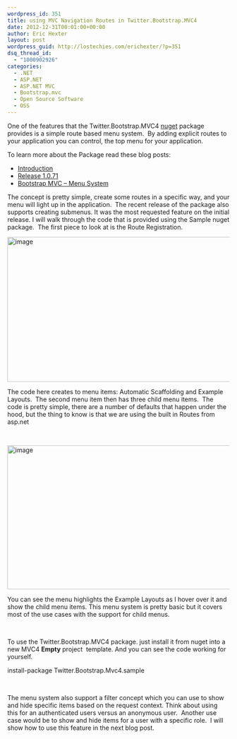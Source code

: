 ```yaml
---
wordpress_id: 351
title: using MVC Navigation Routes in Twitter.Bootstrap.MVC4
date: 2012-12-31T00:01:00+00:00
author: Eric Hexter
layout: post
wordpress_guid: http://lostechies.com/erichexter/?p=351
dsq_thread_id:
  - "1000902926"
categories:
  - .NET
  - ASP.NET
  - ASP.NET MVC
  - Bootstrap.mvc
  - Open Source Software
  - OSS
---
```

One of the features that the Twitter.Bootstrap.MVC4 <a href="http://nuget.org" target="_blank">nuget</a> package provides is a simple route based menu system.  By adding explicit routes to your application you can control, the top menu for your application.

To learn more about the Package read these blog posts:

  * <a href="http://lostechies.com/erichexter/2012/11/20/twitter-bootstrap-mvc4-the-template-nuget-package-for-asp-net-mvc4-projects/" target="_blank">Introduction</a>
  * <a href="http://lostechies.com/erichexter/2012/12/24/twitter-bootstrap-mvc4-new-release-1-0-71/" target="_blank">Release 1.0.71</a>
  * [Bootstrap MVC &#8211; Menu System](http://lostechies.com/erichexter/2012/12/31/using-mvc-navigation-routes-in-twitter-bootstrap-mvc4/)

The concept is pretty simple, create some routes in a specific way, and your menu will light up in the application.  The recent release of the package also supports creating submenus. It was the most requested feature on the initial release. I will walk through the code that is provided using the Sample nuget package.  The first piece to look at is the Route Registration.

[<img style="background-image: none; padding-left: 0px; padding-right: 0px; display: inline; padding-top: 0px; border: 0px;" title="image" src="http://lostechies.com/content/erichexter/uploads/2012/12/image_thumb.png" alt="image" width="863" height="328" border="0" />](http://lostechies.com/content/erichexter/uploads/2012/12/image.png)

The code here creates to menu items: Automatic Scaffolding and Example Layouts.  The second menu item then has three child menu items.  The code is pretty simple, there are a number of defaults that happen under the hood, but the thing to know is that we are using the built in Routes from asp.net

&nbsp;

[<img style="background-image: none; padding-left: 0px; padding-right: 0px; display: inline; padding-top: 0px; border: 0px;" title="image" src="http://lostechies.com/content/erichexter/uploads/2012/12/image_thumb1.png" alt="image" width="864" height="326" border="0" />](http://lostechies.com/content/erichexter/uploads/2012/12/image1.png)

You can see the menu highlights the Example Layouts as I hover over it and show the child menu items. This menu system is pretty basic but it covers most of the use cases with the support for child menus.

&nbsp;

To use the Twitter.Bootstrap.MVC4 package. just install it from nuget into a new MVC4 **Empty** project  template. And you can see the code working for yourself.

install-package Twitter.Bootstrap.Mvc4.sample

&nbsp;

The menu system also support a filter concept which you can use to show and hide specific items based on the request context. Think about using this for an authenticated users versus an anonymous user.  Another use case would be to show and hide items for a user with a specific role.  I will show how to use this feature in the next blog post.